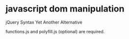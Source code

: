 # javascript dom manipulation
jQuery Syntax Yet Another Alternative

functions.js and polyfill.js (optional) are required.
